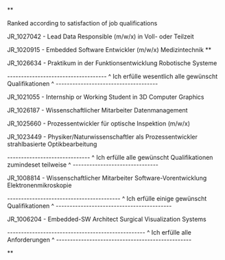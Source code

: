 **

Ranked according to satisfaction of job qualifications

  

JR_1027042 - Lead Data Responsible (m/w/x) in Voll- oder Teilzeit

JR_1020915 - Embedded Software Entwickler (m/w/x) Medizintechnik **

JR_1026634 - Praktikum in der Funktionsentwicklung Robotische Systeme

------------------------------------ ^ Ich erfülle wesentlich alle gewünscht Qualifikationen ^ -------------------------------------

JR_1021055 - Internship or Working Student in 3D Computer Graphics

JR_1026187 - Wissenschaftlicher Mitarbeiter Datenmanagement

JR_1025660 - Prozessentwickler für optische Inspektion (m/w/x)

JR_1023449 - Physiker/Naturwissenschaftler als Prozessentwickler strahlbasierte Optikbearbeitung

------------------------------ ^ Ich erfülle alle gewünscht Qualifikationen zumindeset teilweise ^ -------------------------------

JR_1008814 - Wissenschaftlicher Mitarbeiter Software-Vorentwicklung Elektronenmikroskopie

----------------------------------------- ^ Ich erfülle einige gewünscht Qualifikationen ^ ------------------------------------------

JR_1006204 - Embedded-SW Architect Surgical Visualization Systems

-------------------------------------------------- ^ Ich erfülle alle Anforderungen ^ -------------------------------------------------

**